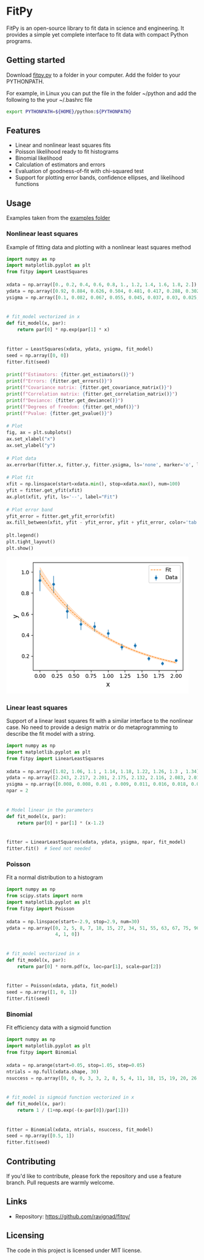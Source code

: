 # FitPy

FitPy is an open-source library to fit data in science and engineering. It provides a simple yet complete interface to fit data with compact Python programs. 

## Getting started

Download [fitpy.py](fit.py) to a folder in your computer. 
Add the folder to your PYTHONPATH. 

For example, in Linux you can put the file in the folder ~/python and add the following to the your ~/.bashrc file

```bash
export PYTHONPATH=${HOME}/python:${PYTHONPATH}
```

## Features
  * Linear and nonlinear least squares fits
  * Poisson likelihood ready to fit histograms
  * Binomial likelihood 
  * Calculation of estimators and errors
  * Evaluation of goodness-of-fit with chi-squared test
  * Support for plotting error bands, confidence ellipses, and likelihood functions

## Usage

Examples taken from the [examples folder](examples)

### Nonlinear least squares

Example of fitting data and plotting with a nonlinear least squares method

```py
import numpy as np
import matplotlib.pyplot as plt
from fitpy import LeastSquares

xdata = np.array([0., 0.2, 0.4, 0.6, 0.8, 1., 1.2, 1.4, 1.6, 1.8, 2.])
ydata = np.array([0.92, 0.884, 0.626, 0.504, 0.481, 0.417, 0.288, 0.302, 0.177, 0.13, 0.158])
ysigma = np.array([0.1, 0.082, 0.067, 0.055, 0.045, 0.037, 0.03, 0.025, 0.02, 0.017, 0.014])


# fit_model vectorized in x
def fit_model(x, par):
    return par[0] * np.exp(par[1] * x)


fitter = LeastSquares(xdata, ydata, ysigma, fit_model)
seed = np.array([0, 0])
fitter.fit(seed)

print(f"Estimators: {fitter.get_estimators()}")
print(f"Errors: {fitter.get_errors()}")
print(f"Covariance matrix: {fitter.get_covariance_matrix()}")
print(f"Correlation matrix: {fitter.get_correlation_matrix()}")
print(f"Deviance: {fitter.get_deviance()}")
print(f"Degrees of freedom: {fitter.get_ndof()}")
print(f"Pvalue: {fitter.get_pvalue()}")

# Plot
fig, ax = plt.subplots()
ax.set_xlabel("x")
ax.set_ylabel("y")

# Plot data
ax.errorbar(fitter.x, fitter.y, fitter.ysigma, ls='none', marker='o', label="Data")

# Plot fit
xfit = np.linspace(start=xdata.min(), stop=xdata.max(), num=100)
yfit = fitter.get_yfit(xfit)
ax.plot(xfit, yfit, ls='--', label="Fit")

# Plot error band
yfit_error = fitter.get_yfit_error(xfit)
ax.fill_between(xfit, yfit - yfit_error, yfit + yfit_error, color='tab:orange', alpha=0.2)

plt.legend()
plt.tight_layout()
plt.show()
```

![](examples/least_squares/least_squares.png)


### Linear least squares

Support of a linear least squares fit with a similar interface to the nonlinear case.
No need to provide a design matrix or do metaprogramming to describe the fit model with a string.

```py
import numpy as np
import matplotlib.pyplot as plt
from fitpy import LinearLeastSquares

xdata = np.array([1.02, 1.06, 1.1 , 1.14, 1.18, 1.22, 1.26, 1.3 , 1.34])
ydata = np.array([2.243, 2.217, 2.201, 2.175, 2.132, 2.116, 2.083, 2.016, 2.004])
ysigma = np.array([0.008, 0.008, 0.01 , 0.009, 0.011, 0.016, 0.018, 0.021, 0.017])
npar = 2


# Model linear in the parameters 
def fit_model(x, par):
    return par[0] + par[1] * (x-1.2)


fitter = LinearLeastSquares(xdata, ydata, ysigma, npar, fit_model)
fitter.fit()  # Seed not needed
```

### Poisson

Fit a normal distribution to a histogram

```py
import numpy as np
from scipy.stats import norm
import matplotlib.pyplot as plt
from fitpy import Poisson

xdata = np.linspace(start=-2.9, stop=2.9, num=30)
ydata = np.array([0, 2, 5, 8, 7, 18, 15, 27, 34, 51, 55, 63, 67, 75, 90, 78, 73, 70, 62, 51, 33, 26, 30, 17, 15, 14, 5,
                  4, 1, 0])


# fit_model vectorized in x
def fit_model(x, par):
    return par[0] * norm.pdf(x, loc=par[1], scale=par[2])


fitter = Poisson(xdata, ydata, fit_model)
seed = np.array([1, 0, 1])
fitter.fit(seed)
```

### Binomial

Fit efficiency data with a sigmoid function 

```py
import numpy as np
import matplotlib.pyplot as plt
from fitpy import Binomial

xdata = np.arange(start=0.05, stop=1.05, step=0.05)
ntrials = np.full(xdata.shape, 30)
nsuccess = np.array([0, 0, 0, 3, 3, 2, 8, 5, 4, 11, 18, 15, 19, 20, 26, 24, 26, 29, 30, 30])


# fit_model is sigmoid function vectorized in x
def fit_model(x, par):
    return 1 / (1+np.exp(-(x-par[0])/par[1]))


fitter = Binomial(xdata, ntrials, nsuccess, fit_model)
seed = np.array([0.5, 1])
fitter.fit(seed)

```

## Contributing
If you'd like to contribute, please fork the repository and use a feature
branch. Pull requests are warmly welcome.

## Links
- Repository: https://github.com/ravignad/fitpy/

## Licensing
The code in this project is licensed under MIT license.

